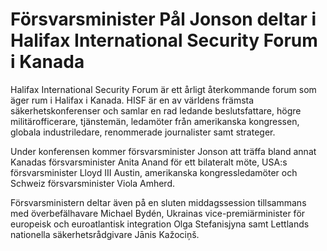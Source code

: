 # Försvarsminister Pål Jonson deltar i Halifax International Security Forum i Kanada

Halifax International Security Forum är ett årligt återkommande forum som äger rum i Halifax i Kanada. HISF är en av världens främsta säkerhetskonferenser och samlar en rad ledande beslutsfattare, högre militärofficerare, tjänstemän, ledamöter från amerikanska kongressen, globala industriledare, renommerade journalister samt strateger.

Under konferensen kommer försvarsminister Jonson att träffa bland annat Kanadas försvarsminister Anita Anand för ett bilateralt möte, USA:s försvarsminister Lloyd III Austin, amerikanska kongressledamöter och Schweiz försvarsminister Viola Amherd.

Försvarsministern deltar även på en sluten middagssession tillsammans med överbefälhavare Michael Bydén, Ukrainas vice\-premiärminister för europeisk och euroatlantisk integration Olga Stefanisjyna samt Lettlands nationella säkerhetsrådgivare Jānis Kažociņš.
